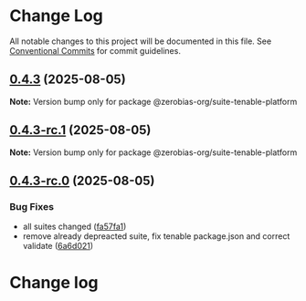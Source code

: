 # Change Log

All notable changes to this project will be documented in this file.
See [Conventional Commits](https://conventionalcommits.org) for commit guidelines.

## [0.4.3](https://github.com/zerobias-org/suite/compare/@zerobias-org/suite-tenable-platform@0.4.3-rc.1...@zerobias-org/suite-tenable-platform@0.4.3) (2025-08-05)

**Note:** Version bump only for package @zerobias-org/suite-tenable-platform





## [0.4.3-rc.1](https://github.com/zerobias-org/suite/compare/@zerobias-org/suite-tenable-platform@0.4.3-rc.0...@zerobias-org/suite-tenable-platform@0.4.3-rc.1) (2025-08-05)

**Note:** Version bump only for package @zerobias-org/suite-tenable-platform





## [0.4.3-rc.0](https://github.com/zerobias-org/suite/compare/@zerobias-org/suite-tenable-platform@0.4.2...@zerobias-org/suite-tenable-platform@0.4.3-rc.0) (2025-08-05)


### Bug Fixes

* all suites changed ([fa57fa1](https://github.com/zerobias-org/suite/commit/fa57fa1af7628003297df46b2d7740fe95bd2666))
* remove already depreacted suite, fix tenable package.json and correct validate ([6a6d021](https://github.com/zerobias-org/suite/commit/6a6d02167c7bd802c7c2e9c41b093897f2221574))





# Change log
